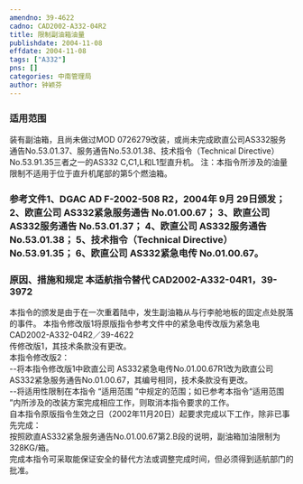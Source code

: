 ```yaml
---
amendno: 39-4622  
cadno: CAD2002-A332-04R2  
title: 限制副油箱油量  
publishdate: 2004-11-08  
effdate: 2004-11-08  
tags: ["A332"]  
pns: []  
categories: 中南管理局  
author: 钟颖芬  
---
```

  
### 适用范围  
装有副油箱，且尚未做过MOD 0726279改装，或尚未完成欧直公司AS332服务通告No.53.01.37、服务通告No.53.01.38、技术指令（Technical Directive）No.53.91.35三者之一的AS332 C,C1,L和L1型直升机。
注：本指令所涉及的油量限制不适用于位于直升机尾部的第5个燃油箱。  
  
<!--more-->  
### 参考文件1、DGAC AD F-2002-508 R2，2004年 9月 29日颁发； 2、欧直公司 AS332紧急服务通告 No.01.00.67； 3、欧直公司 AS332服务通告 No.53.01.37； 4、欧直公司 AS332服务通告 No.53.01.38； 5、技术指令（Technical Directive）No.53.91.35； 6、欧直公司 AS332紧急电传 No.01.00.67。  
  
### 原因、措施和规定 本适航指令替代 CAD2002-A332-04R1，39-3972  
本指令的颁发是由于在一次重着陆中，发生副油箱从与行李舱地板的固定点处脱落的事件。 本指令修改版1将原版指令参考文件中的紧急电传改版为紧急电  
  CAD2002-A332-04R2／39-4622  
传修改版1，其技术条款没有更改。  
    本指令修改版2：  
--将本指令修改版1中欧直公司 AS332紧急电传No.01.00.67R1改为欧直公司 AS332紧急服务通告No.01.00.67，其编号相同，技术条款没有更改。  
    --将适用性限制在本指令 “适用范围 ”中规定的范围；如已参考本指令“适用范围 ”内所涉及的改装方案完成相应工作，则取消本指令要求的工作。  
自本指令原版指令生效之日（2002年11月20日）起要求完成以下工作，除非已事先完成：  
    按照欧直AS332紧急服务通告No.01.00.67第2.B段的说明，副油箱加油限制为328KG/箱。  
完成本指令可采取能保证安全的替代方法或调整完成时间，但必须得到适航部门的批准。  
